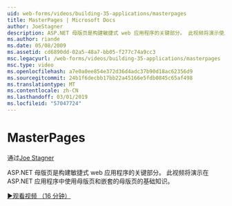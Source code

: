 ```yaml
---
uid: web-forms/videos/building-35-applications/masterpages
title: MasterPages | Microsoft Docs
author: JoeStagner
description: ASP.NET 母版页是构建敏捷式 web 应用程序的关键部分。 此视频将演示使用母版页和嵌套的母版页中的基础知识...
ms.author: riande
ms.date: 05/08/2009
ms.assetid: cd6890dd-02a5-48a7-bb05-f277c74a9cc3
msc.legacyurl: /web-forms/videos/building-35-applications/masterpages
msc.type: video
ms.openlocfilehash: a7e0a0ee854e372d36d4adc37b90d18ac62356d9
ms.sourcegitcommit: 24b1f6decbb17bb22a45166e5fdb0845c65af498
ms.translationtype: MT
ms.contentlocale: zh-CN
ms.lasthandoff: 03/01/2019
ms.locfileid: "57047724"
---
```

<a name="masterpages"></a>MasterPages
====================
通过[Joe Stagner](https://github.com/JoeStagner)

ASP.NET 母版页是构建敏捷式 web 应用程序的关键部分。 此视频将演示在 ASP.NET 应用程序中使用母版页和嵌套的母版页的基础知识。

[&#9654;观看视频 （16 分钟）](https://channel9.msdn.com/Blogs/ASP-NET-Site-Videos/masterpages)
